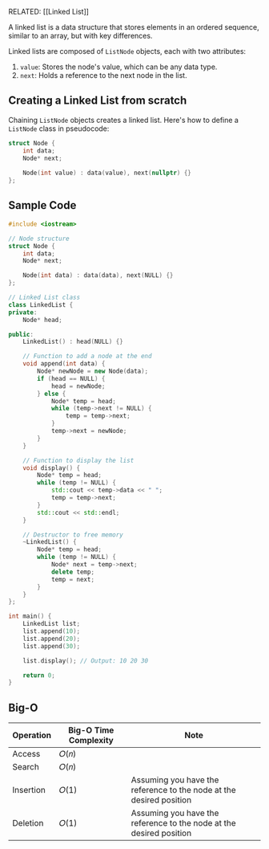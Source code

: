 RELATED: [[Linked List]]

A linked list is a data structure that stores elements in an ordered sequence, similar to an array, but with key differences.

Linked lists are composed of `ListNode` objects, each with two attributes:
1. `value`: Stores the node's value, which can be any data type.
2. `next`: Holds a reference to the next node in the list.

## Creating a Linked List from scratch

Chaining `ListNode` objects creates a linked list. Here's how to define a `ListNode` class in pseudocode:

```cpp
struct Node { 
	int data; 
	Node* next; 
	
	Node(int value) : data(value), next(nullptr) {} 
};
```

## Sample Code

```c++
#include <iostream>

// Node structure
struct Node {
    int data;
    Node* next;

    Node(int data) : data(data), next(NULL) {}
};

// Linked List class
class LinkedList {
private:
    Node* head;

public:
    LinkedList() : head(NULL) {}

    // Function to add a node at the end
    void append(int data) {
        Node* newNode = new Node(data);
        if (head == NULL) {
            head = newNode;
        } else {
            Node* temp = head;
            while (temp->next != NULL) {
                temp = temp->next;
            }
            temp->next = newNode;
        }
    }

    // Function to display the list
    void display() {
        Node* temp = head;
        while (temp != NULL) {
            std::cout << temp->data << " ";
            temp = temp->next;
        }
        std::cout << std::endl;
    }

    // Destructor to free memory
    ~LinkedList() {
        Node* temp = head;
        while (temp != NULL) {
            Node* next = temp->next;
            delete temp;
            temp = next;
        }
    }
};

int main() {
    LinkedList list;
    list.append(10);
    list.append(20);
    list.append(30);

    list.display(); // Output: 10 20 30

    return 0;
}

```

## Big-O

| Operation | Big-O Time Complexity | Note                                                                |
| --------- | --------------------- | ------------------------------------------------------------------- |
| Access    | 𝑂(𝑛)                |                                                                     |
| Search    | 𝑂(𝑛)                |                                                                     |
| Insertion | 𝑂(1)                 | Assuming you have the reference to the node at the desired position |
| Deletion  | 𝑂(1)                 | Assuming you have the reference to the node at the desired position |